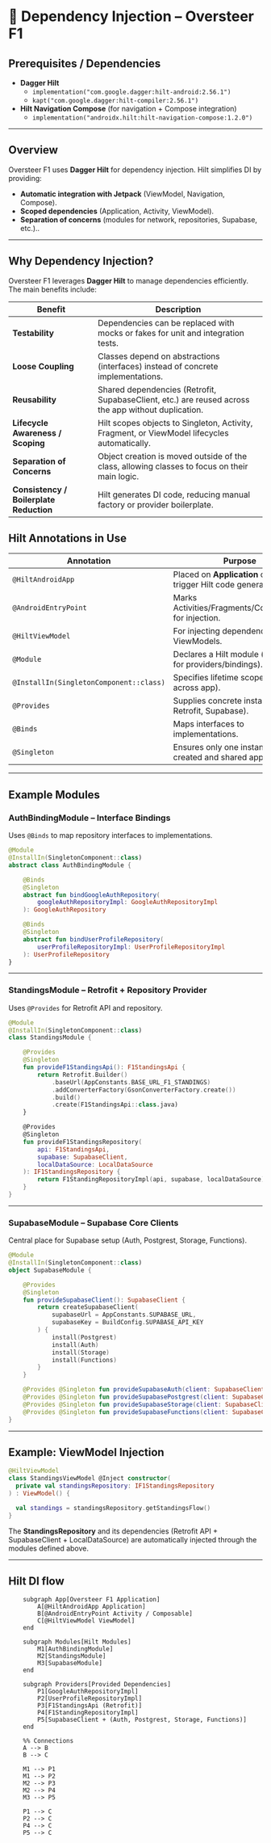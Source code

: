 # 🧩 Dependency Injection – Oversteer F1

## Prerequisites / Dependencies
- **Dagger Hilt**
    - `implementation("com.google.dagger:hilt-android:2.56.1")`
    - `kapt("com.google.dagger:hilt-compiler:2.56.1")`
- **Hilt Navigation Compose** (for navigation + Compose integration)
    - `implementation("androidx.hilt:hilt-navigation-compose:1.2.0")`

---

## Overview
Oversteer F1 uses **Dagger Hilt** for dependency injection.
Hilt simplifies DI by providing:
- **Automatic integration with Jetpack** (ViewModel, Navigation, Compose).
- **Scoped dependencies** (Application, Activity, ViewModel).
- **Separation of concerns** (modules for network, repositories, Supabase, etc.)..

---

## Why Dependency Injection?
Oversteer F1 leverages **Dagger Hilt** to manage dependencies efficiently. The main benefits include:


| Benefit                                 | Description                                                                                         |
|-----------------------------------------|-----------------------------------------------------------------------------------------------------|
| **Testability**                         | Dependencies can be replaced with mocks or fakes for unit and integration tests.                    |
| **Loose Coupling**                      | Classes depend on abstractions (interfaces) instead of concrete implementations.                    |
| **Reusability**                         | Shared dependencies (Retrofit, SupabaseClient, etc.) are reused across the app without duplication. | 
| **Lifecycle Awareness / Scoping**       | Hilt scopes objects to Singleton, Activity, Fragment, or ViewModel lifecycles automatically.        |
| **Separation of Concerns**              | Object creation is moved outside of the class, allowing classes to focus on their main logic.       | 
| **Consistency / Boilerplate Reduction** | Hilt generates DI code, reducing manual factory or provider boilerplate.                            |


## Hilt Annotations in Use

| Annotation                              | Purpose                                                          |
|-----------------------------------------|------------------------------------------------------------------|
| `@HiltAndroidApp`                       | Placed on **Application** class to trigger Hilt code generation. |
| `@AndroidEntryPoint`                    | Marks Activities/Fragments/Composables for injection.            |
| `@HiltViewModel`                        | For injecting dependencies into ViewModels.                      | 
| `@Module`                               | Declares a Hilt module (container for providers/bindings).       |
| `@InstallIn(SingletonComponent::class)` | Specifies lifetime scope (singleton across app).                 | 
| `@Provides`                             | Supplies concrete instances (e.g., Retrofit, Supabase).          |
| `@Binds`                                | Maps interfaces to implementations.                              |
| `@Singleton`                            | Ensures only one instance is created and shared app-wide.        |

---

## Example Modules

### **AuthBindingModule – Interface Bindings**
Uses `@Binds` to map repository interfaces to implementations.

```kotlin
@Module
@InstallIn(SingletonComponent::class)
abstract class AuthBindingModule {

    @Binds
    @Singleton
    abstract fun bindGoogleAuthRepository(
        googleAuthRepositoryImpl: GoogleAuthRepositoryImpl
    ): GoogleAuthRepository

    @Binds
    @Singleton
    abstract fun bindUserProfileRepository(
        userProfileRepositoryImpl: UserProfileRepositoryImpl
    ): UserProfileRepository
}
```

---
### **StandingsModule – Retrofit + Repository Provider**
Uses `@Provides` for Retrofit API and repository.

```kotlin
@Module
@InstallIn(SingletonComponent::class)
class StandingsModule {

    @Provides
    @Singleton
    fun provideF1StandingsApi(): F1StandingsApi {
        return Retrofit.Builder()
            .baseUrl(AppConstants.BASE_URL_F1_STANDINGS)
            .addConverterFactory(GsonConverterFactory.create())
            .build()
            .create(F1StandingsApi::class.java)
    }

    @Provides
    @Singleton
    fun provideF1StandingsRepository(
        api: F1StandingsApi,
        supabase: SupabaseClient,
        localDataSource: LocalDataSource
    ): IF1StandingsRepository {
        return F1StandingRepositoryImpl(api, supabase, localDataSource)
    }
}
```

---

### **SupabaseModule – Supabase Core Clients**
Central place for Supabase setup (Auth, Postgrest, Storage, Functions).

```kotlin
@Module
@InstallIn(SingletonComponent::class)
object SupabaseModule {

    @Provides
    @Singleton
    fun provideSupabaseClient(): SupabaseClient {
        return createSupabaseClient(
            supabaseUrl = AppConstants.SUPABASE_URL,
            supabaseKey = BuildConfig.SUPABASE_API_KEY
        ) {
            install(Postgrest)
            install(Auth)
            install(Storage)
            install(Functions)
        }
    }

    @Provides @Singleton fun provideSupabaseAuth(client: SupabaseClient): Auth = client.auth
    @Provides @Singleton fun provideSupabasePostgrest(client: SupabaseClient): Postgrest = client.postgrest
    @Provides @Singleton fun provideSupabaseStorage(client: SupabaseClient): Storage = client.storage
    @Provides @Singleton fun provideSupabaseFunctions(client: SupabaseClient): Functions = client.functions
}
```

---

## Example: ViewModel Injection

```kotlin
@HiltViewModel
class StandingsViewModel @Inject constructor(
  private val standingsRepository: IF1StandingsRepository
) : ViewModel() {

  val standings = standingsRepository.getStandingsFlow()
}
```
The **StandingsRepository** and its dependencies (Retrofit API + SupabaseClient + LocalDataSource) are automatically injected through the modules defined above.

---

## Hilt DI flow
```mermaid
    subgraph App[Oversteer F1 Application]
        A[@HiltAndroidApp Application]
        B[@AndroidEntryPoint Activity / Composable]
        C[@HiltViewModel ViewModel]
    end

    subgraph Modules[Hilt Modules]
        M1[AuthBindingModule]
        M2[StandingsModule]
        M3[SupabaseModule]
    end

    subgraph Providers[Provided Dependencies]
        P1[GoogleAuthRepositoryImpl]
        P2[UserProfileRepositoryImpl]
        P3[F1StandingsApi (Retrofit)]
        P4[F1StandingRepositoryImpl]
        P5[SupabaseClient + (Auth, Postgrest, Storage, Functions)]
    end

    %% Connections
    A --> B
    B --> C

    M1 --> P1
    M1 --> P2
    M2 --> P3
    M2 --> P4
    M3 --> P5

    P1 --> C
    P2 --> C
    P4 --> C
    P5 --> C
```

